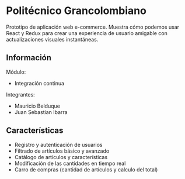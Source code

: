 # Politécnico Grancolombiano

Prototipo de aplicación web e-commerce. Muestra cómo podemos usar React y Redux para crear una experiencia de usuario amigable con actualizaciones visuales instantáneas.

## Información

Módulo: 
<ul>
<li>Integración continua</li>
</ul>

Integrantes: 
<ul>
<li>Mauricio Belduque</li>
<li>Juan Sebastian Ibarra</li>
</ul>

## Características

<ul>
<li>Registro y autenticación de usuarios</li>
<li>Filtrado de artículos básico y avanzado</li>
<li>Catálogo de artículos y características</li>
<li>Modificación de las cantidades en tiempo real</li>
<li>Carro de compras (cantidad de artículos y calculo del total)</li>
</ul>
